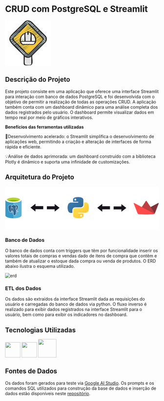 # CRUD com PostgreSQL e Streamlit

<img src='https://github.com/jorgeplatero/tijolada/blob/8885db4add268b90f76b9aac7324273168902525/img/logo.png' width='150'/>

## Descrição do Projeto

Este projeto consiste em uma aplicação que oferece uma interface Streamlit para interação com banco de dados PostgreSQL e foi desenvolvida com o objetivo de permitir a realização de todas as operações CRUD. A aplicação também conta com um dashboard dinâmico para uma análise completa dos dados registrados pelo usuário. O dashboard permite visualizar dados em tempo real por meio de gráficos interativos.

**Benefícios das ferramentas utilizadas**

🚀Desenvolvimento acelerado: o Streamlit simplifica o desenvolvimento de aplicações web, permitindo a criação e alteração de interfaces de forma rápida e eficiente.

💡Análise de dados aprimorada: um dashboard construído com a biblioteca Plotly é dinâmico e suporta uma infinidade de customizações.

## Arquitetura do Projeto

<p align='center'><img src='img/arquitetura_projeto_crud.png'/></p>

### Banco de Dados

O banco de dados conta com triggers que têm por funcionalidade inserir os valores totais de compras e vendas dado de itens de compra que contêm e também de atualizar o estoque dada compra ou venda de produtos. O ERD abaixo ilustra o esquema utilizado.

![erd](https://github.com/jorgeplatero/building_supply_stock/blob/8885db4add268b90f76b9aac7324273168902525/img/erd_tijolada.png)

### ETL dos Dados

Os dados são extraídos da interface Streamlit dada as requisições do usuário e carregadas do banco de dados via python. O fluxo inverso é realizado para exibir dados registrados na interface Streamlit para o usuário, bem como para exibir os indicadores no dashboard.

## Tecnologias Utilizadas

<img src='https://cdn.jsdelivr.net/gh/devicons/devicon@latest/icons/python/python-original-wordmark.svg' width='50' height='50'/> 
<img src='https://cdn.jsdelivr.net/gh/devicons/devicon@latest/icons/postgresql/postgresql-plain-wordmark.svg' width='50' height='50'/> 
<img src='https://cdn.jsdelivr.net/gh/devicons/devicon@latest/icons/streamlit/streamlit-original-wordmark.svg' width='60' height='60'/> 

## Fontes de Dados

Os dados foram gerados para teste via [Google AI Studio](https://aistudio.google.com/app/prompts/new_chat?pli=1). Os prompts e os comandos SQL utilizados para construção da base de dados e inserção de dados estão disponíveis neste [repositório](https://github.com/jorgeplatero/building_supply_stock/tree/cff6147441cef4ab3b8044f47283de4e42f504aa/services).
